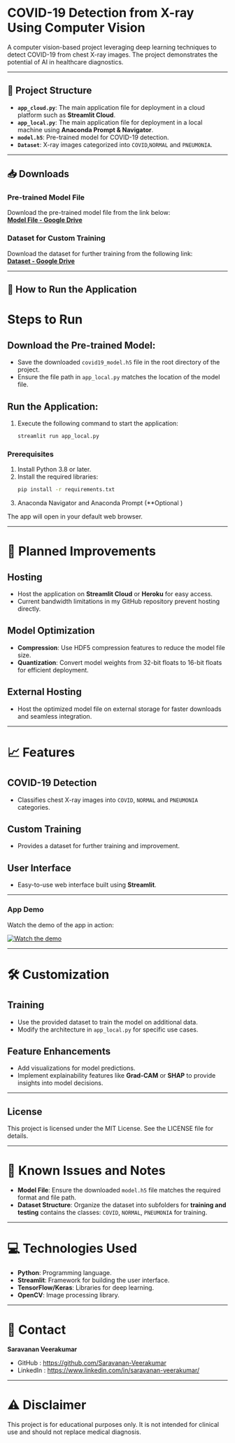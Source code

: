 # COVID-19 Detection from X-ray Using Computer Vision

A computer vision-based project leveraging deep learning techniques to detect COVID-19 from chest X-ray images. The project demonstrates the potential of AI in healthcare diagnostics.

---

## 📂 Project Structure

- **`app_cloud.py`**: The main application file for deployment in a cloud platform such as **Streamlit Cloud**.
- **`app_local.py`**: The main application file for deployment in a local machine using **Anaconda Prompt & Navigator**.
- **`model.h5`**: Pre-trained model for COVID-19 detection.
- **`Dataset`**: X-ray images categorized into `COVID`,`NORMAL` and `PNEUMONIA`.

---

## 📥 Downloads

### Pre-trained Model File
Download the pre-trained model file from the link below:  
[**Model File - Google Drive**](https://drive.google.com/file/d/1VApI7olygDhgRMJzWgVRjH8BYMxMd9Lu/view?usp=sharing)

### Dataset for Custom Training
Download the dataset for further training from the following link:  
[**Dataset - Google Drive**](https://drive.google.com/file/d/1tbxLmhSt5lJm_gIrb6SQ4KH4cBe9_cI7/view?usp=sharing)

---

## 🚀 How to Run the Application

# Steps to Run

## Download the Pre-trained Model:
- Save the downloaded `covid19_model.h5` file in the root directory of the project.  
- Ensure the file path in `app_local.py` matches the location of the model file.  

## Run the Application:
1. Execute the following command to start the application:  
   ```bash
   streamlit run app_local.py


### Prerequisites
1. Install Python 3.8 or later.
2. Install the required libraries:
   ```bash
   pip install -r requirements.txt
3. Anaconda Navigator and Anaconda Prompt (**Optional )

The app will open in your default web browser.

---

# 🔧 Planned Improvements

## Hosting
- Host the application on **Streamlit Cloud** or **Heroku** for easy access.  
- Current bandwidth limitations in my GitHub repository prevent hosting directly.

## Model Optimization
- **Compression**: Use HDF5 compression features to reduce the model file size.  
- **Quantization**: Convert model weights from 32-bit floats to 16-bit floats for efficient deployment.

## External Hosting
- Host the optimized model file on external storage for faster downloads and seamless integration.

---

# 📈 Features

## COVID-19 Detection
- Classifies chest X-ray images into `COVID`, `NORMAL` and `PNEUMONIA` categories.  

## Custom Training
- Provides a dataset for further training and improvement.  

## User Interface
- Easy-to-use web interface built using **Streamlit**.

---

### App Demo

Watch the demo of the app in action:

[![Watch the demo](https://img.youtube.com/vi/woGspTurIEc/0.jpg)](https://youtu.be/woGspTurIEc)


---

# 🛠️ Customization

## Training
- Use the provided dataset to train the model on additional data.  
- Modify the architecture in `app_local.py` for specific use cases.

## Feature Enhancements
- Add visualizations for model predictions.  
- Implement explainability features like **Grad-CAM** or **SHAP** to provide insights into model decisions.

---

## License
This project is licensed under the MIT License. See the LICENSE file for details.

---
# 🛑 Known Issues and Notes

- **Model File**: Ensure the downloaded `model.h5` file matches the required format and file path.  
- **Dataset Structure**: Organize the dataset into subfolders for **training and testing** contains the classes: `COVID`, `NORMAL`, `PNEUMONIA` for training.

---

# 💻 Technologies Used
- **Python**: Programming language.  
- **Streamlit**: Framework for building the user interface.  
- **TensorFlow/Keras**: Libraries for deep learning.  
- **OpenCV**: Image processing library.

---

# 📧 Contact
**Saravanan Veerakumar**
- GitHub : https://github.com/Saravanan-Veerakumar
- LinkedIn : https://www.linkedin.com/in/saravanan-veerakumar/

---

# ⚠️ Disclaimer
This project is for educational purposes only. It is not intended for clinical use and should not replace medical diagnosis.

